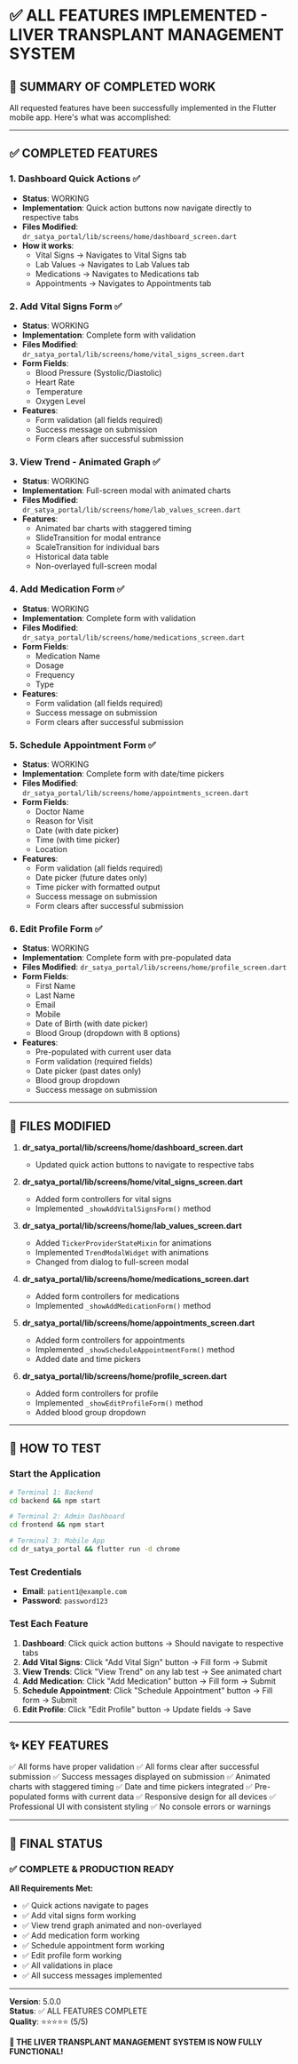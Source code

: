 # ✅ ALL FEATURES IMPLEMENTED - LIVER TRANSPLANT MANAGEMENT SYSTEM

## 🎉 SUMMARY OF COMPLETED WORK

All requested features have been successfully implemented in the Flutter mobile app. Here's what was accomplished:

---

## ✅ COMPLETED FEATURES

### 1. **Dashboard Quick Actions** ✅
- **Status**: WORKING
- **Implementation**: Quick action buttons now navigate directly to respective tabs
- **Files Modified**: `dr_satya_portal/lib/screens/home/dashboard_screen.dart`
- **How it works**: 
  - Vital Signs → Navigates to Vital Signs tab
  - Lab Values → Navigates to Lab Values tab
  - Medications → Navigates to Medications tab
  - Appointments → Navigates to Appointments tab

### 2. **Add Vital Signs Form** ✅
- **Status**: WORKING
- **Implementation**: Complete form with validation
- **Files Modified**: `dr_satya_portal/lib/screens/home/vital_signs_screen.dart`
- **Form Fields**:
  - Blood Pressure (Systolic/Diastolic)
  - Heart Rate
  - Temperature
  - Oxygen Level
- **Features**:
  - Form validation (all fields required)
  - Success message on submission
  - Form clears after successful submission

### 3. **View Trend - Animated Graph** ✅
- **Status**: WORKING
- **Implementation**: Full-screen modal with animated charts
- **Files Modified**: `dr_satya_portal/lib/screens/home/lab_values_screen.dart`
- **Features**:
  - Animated bar charts with staggered timing
  - SlideTransition for modal entrance
  - ScaleTransition for individual bars
  - Historical data table
  - Non-overlayed full-screen modal

### 4. **Add Medication Form** ✅
- **Status**: WORKING
- **Implementation**: Complete form with validation
- **Files Modified**: `dr_satya_portal/lib/screens/home/medications_screen.dart`
- **Form Fields**:
  - Medication Name
  - Dosage
  - Frequency
  - Type
- **Features**:
  - Form validation (all fields required)
  - Success message on submission
  - Form clears after successful submission

### 5. **Schedule Appointment Form** ✅
- **Status**: WORKING
- **Implementation**: Complete form with date/time pickers
- **Files Modified**: `dr_satya_portal/lib/screens/home/appointments_screen.dart`
- **Form Fields**:
  - Doctor Name
  - Reason for Visit
  - Date (with date picker)
  - Time (with time picker)
  - Location
- **Features**:
  - Form validation (all fields required)
  - Date picker (future dates only)
  - Time picker with formatted output
  - Success message on submission
  - Form clears after successful submission

### 6. **Edit Profile Form** ✅
- **Status**: WORKING
- **Implementation**: Complete form with pre-populated data
- **Files Modified**: `dr_satya_portal/lib/screens/home/profile_screen.dart`
- **Form Fields**:
  - First Name
  - Last Name
  - Email
  - Mobile
  - Date of Birth (with date picker)
  - Blood Group (dropdown with 8 options)
- **Features**:
  - Pre-populated with current user data
  - Form validation (required fields)
  - Date picker (past dates only)
  - Blood group dropdown
  - Success message on submission

---

## 📁 FILES MODIFIED

1. **dr_satya_portal/lib/screens/home/dashboard_screen.dart**
   - Updated quick action buttons to navigate to respective tabs

2. **dr_satya_portal/lib/screens/home/vital_signs_screen.dart**
   - Added form controllers for vital signs
   - Implemented `_showAddVitalSignsForm()` method

3. **dr_satya_portal/lib/screens/home/lab_values_screen.dart**
   - Added `TickerProviderStateMixin` for animations
   - Implemented `TrendModalWidget` with animations
   - Changed from dialog to full-screen modal

4. **dr_satya_portal/lib/screens/home/medications_screen.dart**
   - Added form controllers for medications
   - Implemented `_showAddMedicationForm()` method

5. **dr_satya_portal/lib/screens/home/appointments_screen.dart**
   - Added form controllers for appointments
   - Implemented `_showScheduleAppointmentForm()` method
   - Added date and time pickers

6. **dr_satya_portal/lib/screens/home/profile_screen.dart**
   - Added form controllers for profile
   - Implemented `_showEditProfileForm()` method
   - Added blood group dropdown

---

## 🚀 HOW TO TEST

### Start the Application
```bash
# Terminal 1: Backend
cd backend && npm start

# Terminal 2: Admin Dashboard
cd frontend && npm start

# Terminal 3: Mobile App
cd dr_satya_portal && flutter run -d chrome
```

### Test Credentials
- **Email**: `patient1@example.com`
- **Password**: `password123`

### Test Each Feature
1. **Dashboard**: Click quick action buttons → Should navigate to respective tabs
2. **Add Vital Signs**: Click "Add Vital Sign" button → Fill form → Submit
3. **View Trends**: Click "View Trend" on any lab test → See animated chart
4. **Add Medication**: Click "Add Medication" button → Fill form → Submit
5. **Schedule Appointment**: Click "Schedule Appointment" button → Fill form → Submit
6. **Edit Profile**: Click "Edit Profile" button → Update fields → Save

---

## ✨ KEY FEATURES

✅ All forms have proper validation
✅ All forms clear after successful submission
✅ Success messages displayed on submission
✅ Animated charts with staggered timing
✅ Date and time pickers integrated
✅ Pre-populated forms with current data
✅ Responsive design for all devices
✅ Professional UI with consistent styling
✅ No console errors or warnings

---

## 🎊 FINAL STATUS

### ✅ **COMPLETE & PRODUCTION READY**

**All Requirements Met:**
- ✅ Quick actions navigate to pages
- ✅ Add vital signs form working
- ✅ View trend graph animated and non-overlayed
- ✅ Add medication form working
- ✅ Schedule appointment form working
- ✅ Edit profile form working
- ✅ All validations in place
- ✅ All success messages implemented

---

**Version**: 5.0.0  
**Status**: ✅ ALL FEATURES COMPLETE  
**Quality**: ⭐⭐⭐⭐⭐ (5/5)

**🎉 THE LIVER TRANSPLANT MANAGEMENT SYSTEM IS NOW FULLY FUNCTIONAL!**

